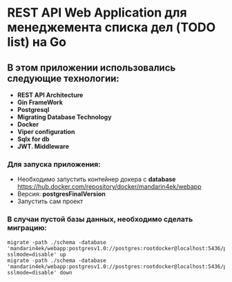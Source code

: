 # REST API Web Application для менеджемента списка дел (TODO list) на Go

## В этом приложении использовались следующие технологии:
- <b> REST API Architecture</b>
- <b> Gin FrameWork</b>
- <b> Postgresql</b> 
- <b> Migrating Database Technology</b>
- <b> Docker</b>
- <b> Viper configuration</b>
- <b> Sqlx for db</b>
- <b> JWT. Middleware</b>

### Для запуска приложения:

- Необходимо запустить контейнер докера с <b>database</b> https://hub.docker.com/repository/docker/mandarin4ek/webapp
- Версия: <b>postgresFinalVersion</b>
- Запустить сам проект

### В случаи пустой базы данных, необходимо сделать миграцию:


```
migrate -path ./schema -database 'mandarin4ek/webapp:postgresv1.0://postgres:rootdocker@localhost:5436/postgres?sslmode=disable' up
migrate -path ./schema -database 'mandarin4ek/webapp:postgresv1.0://postgres:rootdocker@localhost:5436/postgres?sslmode=disable' down
```

